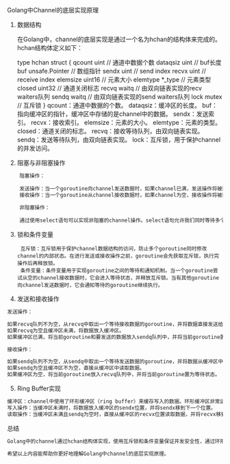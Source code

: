 Golang中Channel的底层实现原理
1. 数据结构

    在Golang中，channel的底层实现是通过一个名为hchan的结构体来完成的。hchan结构体定义如下：
    
    type hchan struct {
        qcount   uint           // 通道中数据个数
        dataqsiz uint           // buf长度
        buf      unsafe.Pointer // 数组指针
        sendx    uint           // send index
        recvx    uint           // receive index
        elemsize uint16         // 元素大小
        elemtype *_type         // 元素类型
        closed   uint32         // 通道关闭标志
        recvq    waitq          // 由双向链表实现的recv waiters队列
        sendq    waitq          // 由双向链表实现的send waiters队列
        lock     mutex          // 互斥锁
    }
    qcount：通道中数据的个数。
    dataqsiz：缓冲区的长度。
    buf：指向缓冲区的指针，缓冲区中存储的是channel中的数据。
    sendx：发送索引。
    recvx：接收索引。
    elemsize：元素的大小。
    elemtype：元素的类型。
    closed：通道关闭的标志。
    recvq：接收等待队列，由双向链表实现。
    sendq：发送等待队列，由双向链表实现。
    lock：互斥锁，用于保护channel的并发访问。
2. 阻塞与非阻塞操作

```cpp
    阻塞操作：
    
    发送操作：当一个goroutine向channel发送数据时，如果channel已满，发送操作将被阻塞，直到有其他goroutine从channel中接收数据。
    接收操作：当一个goroutine从channel接收数据时，如果channel为空，接收操作将被阻塞，直到有其他goroutine向channel发送数据。
    
    非阻塞操作：
    
    通过使用select语句可以实现非阻塞的channel操作。select语句允许我们同时等待多个channel的操作，并选择其中一个已准备就绪的操作执行。
```

3. 锁和条件变量

        互斥锁：互斥锁用于保护channel数据结构的访问，防止多个goroutine同时修改channel的内部状态。在进行发送或接收操作之前，goroutine会先获取互斥锁，执行完操作后再释放锁。
        条件变量：条件变量用于实现goroutine之间的等待和通知机制。当一个goroutine尝试从空的channel接收数据时，它会进入等待状态，并释放互斥锁。当有其他goroutine向channel发送数据时，它会通知等待的goroutine继续执行。

4. 发送和接收操作

```cpp
发送操作：

如果recvq队列不为空，从recvq中取出一个等待接收数据的goroutine，并将数据直接发送给该goroutine。
如果recvq为空且缓冲区未满，将数据放入缓冲区。
如果缓冲区已满，将当前goroutine和要发送的数据放入sendq队列中，并将当前goroutine置为等待状态。

接收操作：

如果sendq队列不为空，从sendq中取出一个等待发送数据的goroutine，并将数据从缓冲区中读取出来。
如果sendq为空且缓冲区不为空，直接从缓冲区中读取数据。
如果缓冲区为空，将当前goroutine放入recvq队列中，并将当前goroutine置为等待状态。
```
5. Ring Buffer实现
```cpp
缓冲区：channel中使用了环形缓冲区（ring buffer）来缓存写入的数据。环形缓冲区非常适合实现FIFO（先入先出）的固定长度队列。
写入操作：当缓冲区未满时，将数据放入缓冲区的sendx位置，并将sendx移到下一个位置。
读取操作：当缓冲区未满且sendq为空时，直接从缓冲区的recvx位置读取数据，并将recvx移到下一个位置。当sendq不为空时，将sendq中的数据拷贝到缓冲区的队尾。
```
总结

```cpp
Golang中的channel通过hchan结构体实现，使用互斥锁和条件变量保证并发安全性，通过环形缓冲区实现高效的数据缓存。发送和接收操作根据缓冲区的状态和等待队列的状态进行相应的处理，确保数据的正确传输和goroutine的调度。

希望以上内容能帮助你更好地理解Golang中channel的底层实现原理。
```
